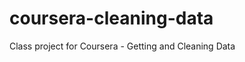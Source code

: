 coursera-cleaning-data
======================

Class project for Coursera - Getting and Cleaning Data
